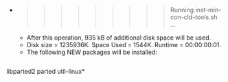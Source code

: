 * >>>>>>>>> Running inst-min-con-cld-tools.sh ...
  * After this operation, 935 kB of additional disk space will be used.
  * Disk size = 1235936K. Space Used = 1544K. Runtime = 00:00:00:01.
  * The following NEW packages will be installed:
  ```bash
libparted2 parted util-linux*
  ```
